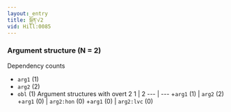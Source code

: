 ```yaml
---
layout: entry
title: སྐྱོན་√2
vid: Hill:0085
---
```

### Argument structure (N = 2)
Dependency counts
* `arg1` (1)
* `arg2` (2)
* `obl` (1)
Argument structures with overt 2
1 | 2
--- | ---
+`arg1` (1) | `arg2` (2)
+`arg1` (0) | `arg2:hon` (0)
+`arg1` (0) | `arg2:lvc` (0)
